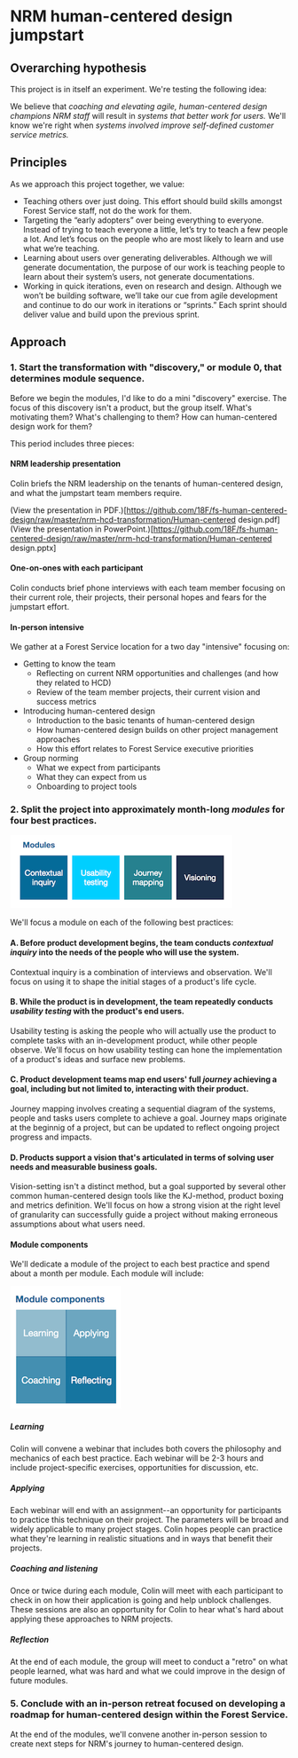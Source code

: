 # NRM human-centered design jumpstart

## Overarching hypothesis

This project is in itself an experiment. We're testing the following idea:

We believe that *coaching and elevating agile, human-centered design champions
NRM staff* will result in *systems that better work for users.* We'll know we're right when *systems involved improve self-defined customer service metrics.*

## Principles

As we approach this project together, we value:

- Teaching others over just doing. This effort should build skills amongst Forest Service staff, not do the work for them.
- Targeting the “early adopters” over being everything to everyone. Instead of trying to teach everyone a little, let’s try to teach a few people a lot. And let’s focus on the people who are most likely to learn and use what we’re teaching.
- Learning about users over generating deliverables. Although we will generate documentation, the purpose of our work is teaching people to learn about their system’s users, not generate documentations.
- Working in quick iterations, even on research and design. Although we won’t be building software, we’ll take our cue from agile development and continue to do our work in iterations or “sprints.” Each sprint should deliver value and build upon the previous sprint.

## Approach

### 1. Start the transformation with "discovery," or module 0, that determines module sequence.
Before we begin the modules, I'd like to do a mini "discovery" exercise. The focus of this discovery isn't a product, but the group itself. What's motivating them? What's challenging to them? How can human-centered design work for them?

This period includes three pieces:

#### NRM leadership presentation
Colin briefs the NRM leadership on the tenants of human-centered design, and what the jumpstart team members require.

(View the presentation in PDF.)[https://github.com/18F/fs-human-centered-design/raw/master/nrm-hcd-transformation/Human-centered design.pdf]
(View the presentation in PowerPoint.)[https://github.com/18F/fs-human-centered-design/raw/master/nrm-hcd-transformation/Human-centered design.pptx]


#### One-on-ones with each participant
Colin conducts brief phone interviews with each team member focusing on their current role, their projects, their personal hopes and fears for the jumpstart effort.

#### In-person intensive
We gather at a Forest Service location for a two day "intensive" focusing on:
- Getting to know the team
  - Reflecting on current NRM opportunities and challenges (and how they related to HCD)
  - Review of the team member projects, their current vision and success metrics
- Introducing human-centered design
  - Introduction to the basic tenants of human-centered design
  - How human-centered design builds on other project management approaches
  - How this effort relates to Forest Service executive priorities
- Group norming
  - What we expect from participants
  - What they can expect from us
  - Onboarding to project tools

### 2. Split the project into approximately month-long *modules* for four best practices.

<img src="https://github.com/18F/fs-human-centered-design/raw/master/nrm-hcd-transformation/modules.png"/>

We'll focus a module on each of the following best practices:

#### A. Before product development begins, the team conducts *contextual inquiry* into the needs of the people who will use the system.
Contextual inquiry is a combination of interviews and observation. We'll focus on using it to shape the initial stages of a product's life cycle.

#### B. While the product is in development, the team repeatedly conducts *usability testing* with the product's end users.
Usability testing is asking the people who will actually use the product to complete tasks with an in-development product, while other people observe. We'll focus on how usability testing can hone the implementation of a product's ideas and surface new problems.

#### C. Product development teams map end users' full *journey* achieving a goal, including but not limited to, interacting with their product.
Journey mapping involves creating a sequential diagram of the systems, people and tasks users complete to achieve a goal. Journey maps originate at the beginnig of a project, but can be updated to reflect ongoing project progress and impacts.

#### D. Products support a vision that's articulated in terms of solving user needs and measurable business goals.
Vision-setting isn't a distinct method, but a goal supported by several other common human-centered design tools like the KJ-method, product boxing and metrics definition. We'll focus on how a strong vision at the right level of granularity can successfully guide a project without making erroneous assumptions about what users need.

#### Module components

We'll dedicate a module of the project to each best practice and spend about a month per module. Each module will include:

<img src="https://github.com/18F/fs-human-centered-design/raw/master/nrm-hcd-transformation/components.png"/>

##### Learning

Colin will convene a webinar that includes both covers the philosophy and mechanics of each best practice. Each webinar will be 2-3 hours and include project-specific exercises, opportunities for discussion, etc.

##### Applying
Each webinar will end with an assignment--an opportunity for participants to practice this technique on their project. The parameters will be broad and widely applicable to many project stages. Colin hopes people can practice what they're learning in realistic situations and in ways that benefit their projects.

##### Coaching and listening
Once or twice during each module, Colin will meet with each participant to check in on how their application is going and help unblock challenges. These sessions are also an opportunity for Colin to hear what's hard about applying these approaches to NRM projects.

##### Reflection
At the end of each module, the group will meet to conduct a "retro" on what people learned, what was hard and what we could improve in the design of future modules.


### 5. Conclude with an in-person retreat focused on developing a roadmap for human-centered design within the Forest Service.
At the end of the modules, we'll convene another in-person session to create next steps for NRM's journey to human-centered design.
